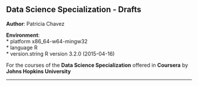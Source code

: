 ## Data Science Specialization - Drafts

<b>Author</b>: Patricia Chavez


<b>Environment</b>:                                  
     * platform       x86_64-w64-mingw32          
     * language       R                           
     * version.string R version 3.2.0 (2015-04-16)

For the courses of the <b>Data Science Specialization</b> offered in <b>Coursera</b> 
by <b>Johns Hopkins University</b>

<hr>


